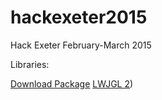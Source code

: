 # hackexeter2015
Hack Exeter February-March 2015

Libraries:

<a href="https://db.tt/uDqHnUAC">Download Package</a>
<a href="http://legacy.lwjgl.org/index.php">LWJGL 2</a>)